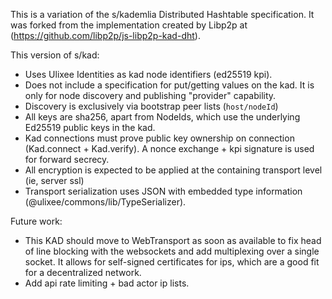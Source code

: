 This is a variation of the s/kademlia Distributed Hashtable specification. It was forked from the implementation created by Libp2p at (https://github.com/libp2p/js-libp2p-kad-dht).

This version of s/kad:
- Uses Ulixee Identities as kad node identifiers (ed25519 kpi).
- Does not include a specification for put/getting values on the kad. It is only for node discovery and publishing "provider" capability.
- Discovery is exclusively via bootstrap peer lists (`host/nodeId`)
- All keys are sha256, apart from NodeIds, which use the underlying Ed25519 public keys in the kad.
- Kad connections must prove public key ownership on connection (Kad.connect + Kad.verify). A nonce exchange + kpi signature is used for forward secrecy.
- All encryption is expected to be applied at the containing transport level (ie, server ssl)
- Transport serialization uses JSON with embedded type information (@ulixee/commons/lib/TypeSerializer).

Future work:
- This KAD should move to WebTransport as soon as available to fix head of line blocking with the websockets and add multiplexing over a single socket. It allows for self-signed certificates for ips, which are a good fit for a decentralized network.
- Add api rate limiting + bad actor ip lists.
